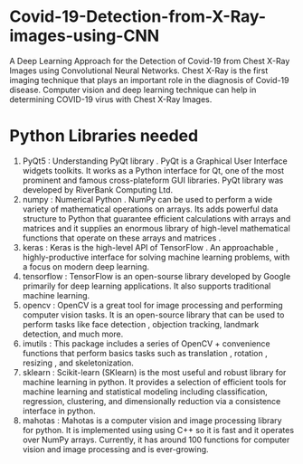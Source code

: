 # Covid-19-Detection-from-X-Ray-images-using-CNN

A Deep Learning Approach for the Detection of Covid-19 from Chest X-Ray Images using Convolutional Neural Networks.
Chest X-Ray is the first imaging technique that plays an important role in the diagnosis of Covid-19 disease. Computer vision and deep learning technique can help in determining COVID-19 virus with Chest X-Ray Images. 

# Python Libraries needed
1. PyQt5 : Understanding PyQt library . PyQt is a Graphical User Interface widgets toolkits. It works as a Python interface for Qt, one of the most prominent and famous cross-plateform GUI libraries. PyQt library was developed by RiverBank Computing Ltd.
2. numpy : Numerical Python . NumPy can be used to perform a wide variety of mathematical operations on arrays. Its adds powerful data structure to Python that guarantee efficient calculations with arrays and matrices and it supplies an enormous library of high-level mathematical functions that operate on these arrays and matrices .
3. keras : Keras is the high-level API of TensorFlow . An approachable , highly-productive interface for solving machine learning problems, with a focus on modern deep learning.
4. tensorflow : TensorFlow is an open-sourse library developed by Google primarily for deep learning applications. It also supports traditional machine learning. 
5. opencv : OpenCV is a great tool for image processing and performing computer vision tasks. It is an open-source library that can be used to perform tasks like face detection , objection tracking, landmark detection, and much more.
6. imutils : This package includes a series of OpenCV + convenience functions that perform basics tasks such as translation , rotation , resizing , and skeletonization.
7. sklearn : Scikit-learn (SKlearn) is the most useful and robust library for machine learning in python. It provides a selection of efficient tools for machine learning and statistical modeling including classification, regression, clustering, and dimensionally reduction via a consistence interface in python.
8. mahotas : Mahotas is a computer vision and image processing library for python. It is implemented using using C++ so it is fast and it operates over NumPy arrays. Currently, it has around 100 functions for computer vision and image processing and is ever-growing.
